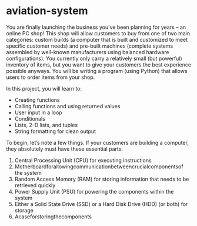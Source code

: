 # aviation-system
You are finally launching the business you’ve been planning for years – an online PC shop! This shop will allow customers to buy from one of two main categories: custom builds (a computer that is built and customized to meet specific customer needs) and pre-built machines (complete systems assembled by well-known manufacturers using balanced hardware configurations). You currently only carry a relatively small (but powerful) inventory of items, but you want to give your customers the best experience possible anyways. You will be writing a program (using Python) that allows users to order items from your shop.

In this project, you will learn to:
- Creating functions
- Calling functions and using returned values
- User input in a loop
- Conditionals
- Lists, 2-D lists, and tuples
- String formatting for clean output

To begin, let’s note a few things. If your customers are building a computer, they absolutely must have these essential parts:
1. Central Processing Unit (CPU) for executing instructions
2. Motherboardforallowingcommunicationbetweencrucialcomponentsof
the system
3. Random Access Memory (RAM) for storing information that needs to be
retrieved quickly
4. Power Supply Unit (PSU) for powering the components within the system
5. Either a Solid State Drive (SSD) or a Hard Disk Drive (HDD) (or both) for
storage
6. Acaseforstoringthecomponents
